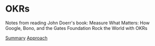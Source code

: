 # OKRs
Notes from reading John Doerr's book: Measure What Matters: How Google, Bono, and the Gates Foundation Rock the World with OKRs

[Summary](./summary.md)
[Approach](./approach.md)
